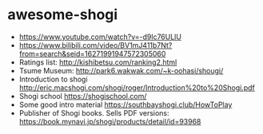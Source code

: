 # awesome-shogi

* https://www.youtube.com/watch?v=-d9lc76ULlU
* https://www.bilibili.com/video/BV1mJ411b7Nt?from=search&seid=16271991947572305060
* Ratings list: http://kishibetsu.com/ranking2.html
* Tsume Museum: http://park6.wakwak.com/~k-oohasi/shougi/
* Introduction to shogi http://eric.macshogi.com/shogi/roger/Introduction%20to%20Shogi.pdf
* Shogi school https://shogischool.com/
* Some good intro material https://southbayshogi.club/HowToPlay
* Publisher of Shogi books. Sells PDF versions: https://book.mynavi.jp/shogi/products/detail/id=93968
